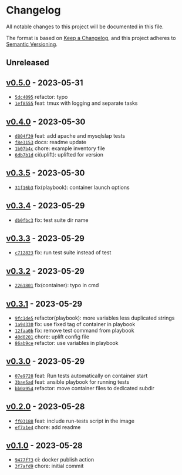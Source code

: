 # Changelog

All notable changes to this project will be documented in this file.

The format is based on [Keep a Changelog](https://keepachangelog.com/en/1.0.0/), and this project adheres to [Semantic Versioning](https://semver.org/spec/v2.0.0.html).

## Unreleased

## [v0.5.0](https://github.com/szyminson/ctr-tools-test/releases/tag/v0.5.0) - 2023-05-31

- [`5dc4095`](https://github.com/szyminson/ctr-tools-test/commit/5dc4095ee7d3a79205bdff24410b2f3758956680) refactor: typo
- [`1ef8555`](https://github.com/szyminson/ctr-tools-test/commit/1ef855592900190dbd10c9c8160f9ced04662d39) feat: tmux with logging and separate tasks

## [v0.4.0](https://github.com/szyminson/ctr-tools-test/releases/tag/v0.4.0) - 2023-05-30

- [`d804f39`](https://github.com/szyminson/ctr-tools-test/commit/d804f3984269c11dace534929d38e29b3008a9e6) feat: add apache and mysqlslap tests
- [`f8e3153`](https://github.com/szyminson/ctr-tools-test/commit/f8e3153a35aa038c68713295320a8766917da9ff) docs: readme update
- [`1b07b4c`](https://github.com/szyminson/ctr-tools-test/commit/1b07b4cfe313c48a8701856575ff0e5805660ee1) chore: example inventory file
- [`6db7b1d`](https://github.com/szyminson/ctr-tools-test/commit/6db7b1d115af4334c856de8532e950f3d73b2ce6) ci(uplift): uplifted for version

## [v0.3.5](https://github.com/szyminson/ctr-tools-test/releases/tag/v0.3.5) - 2023-05-30

- [`31f16b3`](https://github.com/szyminson/ctr-tools-test/commit/31f16b38b829e92ba9a1aa51d6e86beeff2605f2) fix(playbook): container launch options

## [v0.3.4](https://github.com/szyminson/ctr-tools-test/releases/tag/v0.3.4) - 2023-05-29

- [`db0fbc3`](https://github.com/szyminson/ctr-tools-test/commit/db0fbc366f66cd3293bbfa37424227ad45e9ac8d) fix: test suite dir name

## [v0.3.3](https://github.com/szyminson/ctr-tools-test/releases/tag/v0.3.3) - 2023-05-29

- [`c712823`](https://github.com/szyminson/ctr-tools-test/commit/c712823cec43d4a675a25a9946c5dd67c848c46a) fix: run test suite instead of test

## [v0.3.2](https://github.com/szyminson/ctr-tools-test/releases/tag/v0.3.2) - 2023-05-29

- [`2261801`](https://github.com/szyminson/ctr-tools-test/commit/22618018804640f437d577fce6de4d8daa855054) fix(container): typo in cmd

## [v0.3.1](https://github.com/szyminson/ctr-tools-test/releases/tag/v0.3.1) - 2023-05-29

- [`9fc1de5`](https://github.com/szyminson/ctr-tools-test/commit/9fc1de5975d6f64b1c7095efaf412a3267ee9b59) refactor(playbook): more variables less duplicated strings
- [`1a9d330`](https://github.com/szyminson/ctr-tools-test/commit/1a9d330a626b0985f0d661e6e4217ebbfbd533f4) fix: use fixed tag of container in playbook
- [`12faa0b`](https://github.com/szyminson/ctr-tools-test/commit/12faa0b0b34079cc1c3bc8953177ef8e123ed3ed) fix: remove test command from playbook
- [`40d0201`](https://github.com/szyminson/ctr-tools-test/commit/40d0201b0a819d5ce22b4f4540ad1a7589118232) chore: uplift config file
- [`86ab9ce`](https://github.com/szyminson/ctr-tools-test/commit/86ab9ce590e3ebf724c9115dcb3e6c843033a260) refactor: use variables in playbook

## [v0.3.0](https://github.com/szyminson/ctr-tools-test/releases/tag/v0.3.0) - 2023-05-29

- [`07e9728`](https://github.com/szyminson/ctr-tools-test/commit/07e9728e3ef5d6d74ae9e51fe9fe204dbc031b2d) feat: Run tests automatically on container start
- [`3bae5ad`](https://github.com/szyminson/ctr-tools-test/commit/3bae5ad97bc7bd92dacd24cebac6e51ffcbd2c01) feat: ansible playbook for running tests
- [`bb0a954`](https://github.com/szyminson/ctr-tools-test/commit/bb0a954f19877472bcea2a8c60ee5e34a62194a9) refactor: move container files to dedicated subdir

## [v0.2.0](https://github.com/szyminson/ctr-tools-test/releases/tag/v0.2.0) - 2023-05-28

- [`ff03188`](https://github.com/szyminson/ctr-tools-test/commit/ff03188a81707f2357be539ec69f143f7ec6fce7) feat: include run-tests script in the image
- [`ef7a1e4`](https://github.com/szyminson/ctr-tools-test/commit/ef7a1e4e9b53f21361d4d123ded3a2748f680557) chore: add readme

## [v0.1.0](https://github.com/szyminson/ctr-tools-test/releases/tag/v0.1.0) - 2023-05-28

- [`9477f73`](https://github.com/szyminson/ctr-tools-test/commit/9477f7350ddfe759fd72007523721f21a889496e) ci:  docker publish action
- [`3f7afd9`](https://github.com/szyminson/ctr-tools-test/commit/3f7afd9811fdfeec6bb133eec640f28b128dafcf) chore: initial commit
